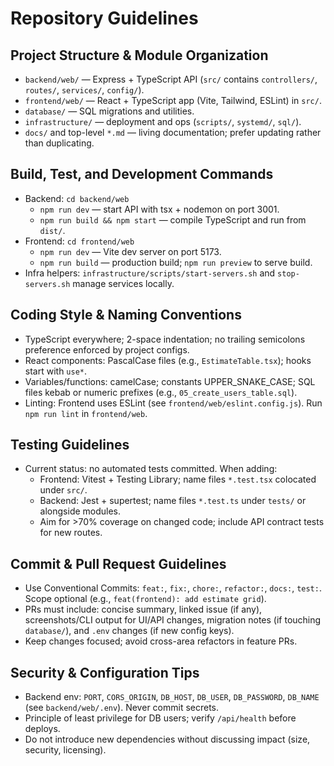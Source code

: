 # Repository Guidelines

## Project Structure & Module Organization
- `backend/web/` — Express + TypeScript API (`src/` contains `controllers/`, `routes/`, `services/`, `config/`).
- `frontend/web/` — React + TypeScript app (Vite, Tailwind, ESLint) in `src/`.
- `database/` — SQL migrations and utilities.
- `infrastructure/` — deployment and ops (`scripts/`, `systemd/`, `sql/`).
- `docs/` and top-level `*.md` — living documentation; prefer updating rather than duplicating.

## Build, Test, and Development Commands
- Backend: `cd backend/web`
  - `npm run dev` — start API with tsx + nodemon on port 3001.
  - `npm run build && npm start` — compile TypeScript and run from `dist/`.
- Frontend: `cd frontend/web`
  - `npm run dev` — Vite dev server on port 5173.
  - `npm run build` — production build; `npm run preview` to serve build.
- Infra helpers: `infrastructure/scripts/start-servers.sh` and `stop-servers.sh` manage services locally.

## Coding Style & Naming Conventions
- TypeScript everywhere; 2-space indentation; no trailing semicolons preference enforced by project configs.
- React components: PascalCase files (e.g., `EstimateTable.tsx`); hooks start with `use*`.
- Variables/functions: camelCase; constants UPPER_SNAKE_CASE; SQL files kebab or numeric prefixes (e.g., `05_create_users_table.sql`).
- Linting: Frontend uses ESLint (see `frontend/web/eslint.config.js`). Run `npm run lint` in `frontend/web`.

## Testing Guidelines
- Current status: no automated tests committed. When adding:
  - Frontend: Vitest + Testing Library; name files `*.test.tsx` colocated under `src/`.
  - Backend: Jest + supertest; name files `*.test.ts` under `tests/` or alongside modules.
  - Aim for >70% coverage on changed code; include API contract tests for new routes.

## Commit & Pull Request Guidelines
- Use Conventional Commits: `feat:`, `fix:`, `chore:`, `refactor:`, `docs:`, `test:`. Scope optional (e.g., `feat(frontend): add estimate grid`).
- PRs must include: concise summary, linked issue (if any), screenshots/CLI output for UI/API changes, migration notes (if touching `database/`), and `.env` changes (if new config keys).
- Keep changes focused; avoid cross-area refactors in feature PRs.

## Security & Configuration Tips
- Backend env: `PORT`, `CORS_ORIGIN`, `DB_HOST`, `DB_USER`, `DB_PASSWORD`, `DB_NAME` (see `backend/web/.env`). Never commit secrets.
- Principle of least privilege for DB users; verify `/api/health` before deploys.
- Do not introduce new dependencies without discussing impact (size, security, licensing).

